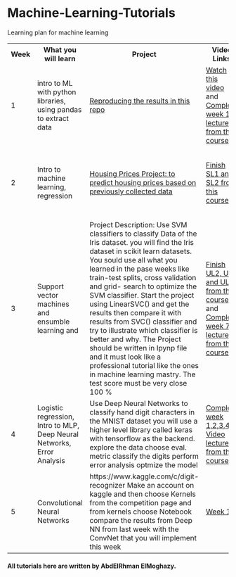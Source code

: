 # Machine-Learning-Tutorials

Learning plan for machine learning

 <table style="width:100%">
  <tr>
    <th>Week</th>
    <th>What you will learn</th>
    <th>Project</th>
    <th>Video Links</th>
    <th>Reading List</th>
  </tr>
  <tr>
    <td>1</td>
    <td>intro to ML with python libraries, using pandas to extract data</td>
    <td><a href="https://github.com/jvns/pandas-cookbook/tree/v0.2/cookbook">Reproducing the results in this repo</a> </td>
    <td><a href="https://www.youtube.com/watch?v=AY4ajbu_G3k">Watch this video</a> and <a href="https://www.coursera.org/learn/machine-learning">Complete week 1 lectures from this course</a></td>
    <td> MLA: chapter 1 and <a href="http://www.deeplearningbook.org/contents/intro.html">Deep Learning book</a> </td
  </tr>
      
  <tr>
    <td>2</td>
    <td>Intro to machine learning, regression</td>
    <td><a href="https://github.com/udacity/machine-learning/tree/master/projects/boston_housing"> Housing Prices Project: to predict housing prices based on previously collected data</a> </td>
    <td><a href="https://eg.udacity.com/course/machine-learning--ud262">Finish SL1 and SL2 from this course</a> </td>
    <td> PML:Chapter 10. ,MLA: section 1.4.1 and MLY Chapter: 28, 29. 30, 31, 32 </td
  </tr>
      
  <tr>
    <td>3</td>
    <td>Support vector machines and ensumble learning and </td>
    <td> Project Description: Use SVM classifiers to classify Data of the Iris dataset. you will find the 
    Iris dataset in scikit learn datasets. You sould use all what you
    learned in the pase weeks like train-test splits, cross validation and grid-
    search to optimize the SVM classifier. Start the project using LinearSVC()
    and get the results then compare it with results from SVC() classifier and 
    try to illustrate which classifier is better and why.
    The Project should be written in Ipynp file and it must look like
    a professional tutorial like the ones in machine learning mastry.
    The test score must be very close 100 % </td>
    <td><a href="https://eg.udacity.com/course/machine-learning--ud262">Finish UL2, UL3 and UL4 from this course</a> and <a href="https://www.coursera.org/learn/machine-learning">Complete week 7 lectures from this course</a>  </td>
  <td> HML Chapter 5 and MLA section 6.2  </td>
  </tr>

  <tr>
    <td>4</td>
    <td>Logistic regression, Intro to MLP, Deep Neural Networks, Error Analysis</td>
    <td> Use Deep Neural Networks to classify hand digit characters in the MNIST dataset
    you will use a higher level library called keras with tensorflow as the backend.
    explore the data
    choose eval. metric
    classify the digits
    perform error analysis
    optmize the model </td>
    <td> <a href=https://www.coursera.org/learn/neural-networks-deep-learning"> Complete week 1,2,3,4 Video lectures from this course</a></td>
    <td> MLA: chapter 1 and <a href="http://www.deeplearningbook.org/contents/intro.html">Deep Learning book</a> </td
  </tr>
      
      
  <tr>
    <td>5</td>
    <td>Convolutional Neural Networks</td>
    <td> https://www.kaggle.com/c/digit-recognizer
    Make an account on kaggle and then choose Kernels from the competition page and from kernels
    choose Notebook
    compare the results from Deep NN from last week with the ConvNet that you will implement this week</td>
    <td><a href="https://www.coursera.org/learn/convolutional-neural-networks"> Week 1</a>     </td>
    <td> HML Chapter 13 </td
  </tr>
      
      
</table> 

#### All tutorials here are written by AbdElRhman ElMoghazy.
